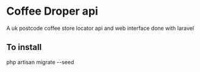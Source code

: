 # Coffee Droper api

A uk postcode coffee store locator api and web interface done with laravel

## To install

php artisan migrate --seed 
